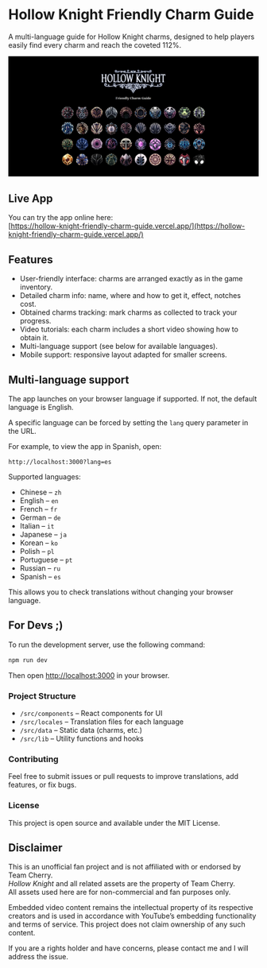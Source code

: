 # Hollow Knight Friendly Charm Guide

A multi-language guide for Hollow Knight charms, designed to help players easily find every charm and reach the coveted 112%.

[![Hollow Knight Friendly Charm Guide](./assets/app-preview.png)](https://hollow-knight-friendly-charm-guide.vercel.app/)

## Live App

You can try the app online here:  
[https://hollow-knight-friendly-charm-guide.vercel.app/](https://hollow-knight-friendly-charm-guide.vercel.app/)

## Features

-   User-friendly interface: charms are arranged exactly as in the game inventory.
-   Detailed charm info: name, where and how to get it, effect, notches cost.
-   Obtained charms tracking: mark charms as collected to track your progress.
-   Video tutorials: each charm includes a short video showing how to obtain it.
-   Multi-language support (see below for available languages).
-   Mobile support: responsive layout adapted for smaller screens.

## Multi-language support

The app launches on your browser language if supported. If not, the default language is English.

A specific language can be forced by setting the `lang` query parameter in the URL.

For example, to view the app in Spanish, open:

```
http://localhost:3000?lang=es
```

Supported languages:

-   Chinese – `zh`
-   English – `en`
-   French – `fr`
-   German – `de`
-   Italian – `it`
-   Japanese – `ja`
-   Korean – `ko`
-   Polish – `pl`
-   Portuguese – `pt`
-   Russian – `ru`
-   Spanish – `es`

This allows you to check translations without changing your browser language.

## For Devs ;)

To run the development server, use the following command:

```bash
npm run dev
```

Then open [http://localhost:3000](http://localhost:3000) in your browser.

### Project Structure

-   `/src/components` – React components for UI
-   `/src/locales` – Translation files for each language
-   `/src/data` – Static data (charms, etc.)
-   `/src/lib` – Utility functions and hooks

### Contributing

Feel free to submit issues or pull requests to improve translations, add features, or fix bugs.

### License

This project is open source and available under the MIT License.

## Disclaimer

This is an unofficial fan project and is not affiliated with or endorsed by Team Cherry.  
*Hollow Knight* and all related assets are the property of Team Cherry.  
All assets used here are for non-commercial and fan purposes only.

Embedded video content remains the intellectual property of its respective creators and is used in accordance with YouTube’s embedding functionality and terms of service. This project does not claim ownership of any such content.

If you are a rights holder and have concerns, please contact me and I will address the issue.
